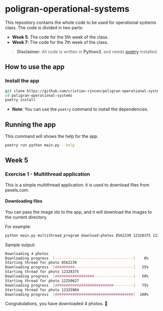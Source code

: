 # poligran-operational-systems
This repository contains the whole code to be used for operational systems class. The code is divided in two parts:

* **Week 5**: The code for the 5th week of the class.
* **Week 7**: The code for the 7th week of the class.

> **Disclaimer:** All code is written in **Python3**, and needs [poetry](https://python-poetry.org/) installed.

## How to use the app

### Install the app

```bash
git clone https://github.com/cristian-rincon/poligran-operational-systems
cd poligran-operational-systems
poetry install
```

* **Note**: You can use the `poetry` command to install the dependencies.

## Running the app

This command will shows the help for the app.

```bash
poetry run python main.py --help
```


## Week 5

### Exercise 1 - Multithread application

This is a simple multithread application. it is used to download files from pexels.com.

#### Downloading files

You can pass the image ids to the app, and it will download the images to the current directory.

For example:

```bash
python main.py multithread_program download-photos 8562239 12328375 12250627 12325904
```

Sample output:

```bash
Downloading 4 photos
Downloading progress  [------------------------------------]    0%
Starting thread for photo 8562239
Downloading progress  [#########---------------------------]   25%
Starting thread for photo 12328375
Downloading progress  [##################------------------]   50%
Starting thread for photo 12250627
Downloading progress  [###########################---------]   75%
Starting thread for photo 12325904
Downloading progress  [####################################]  100%
```

Congratulations, you have downloaded 4 photos. :rocket: